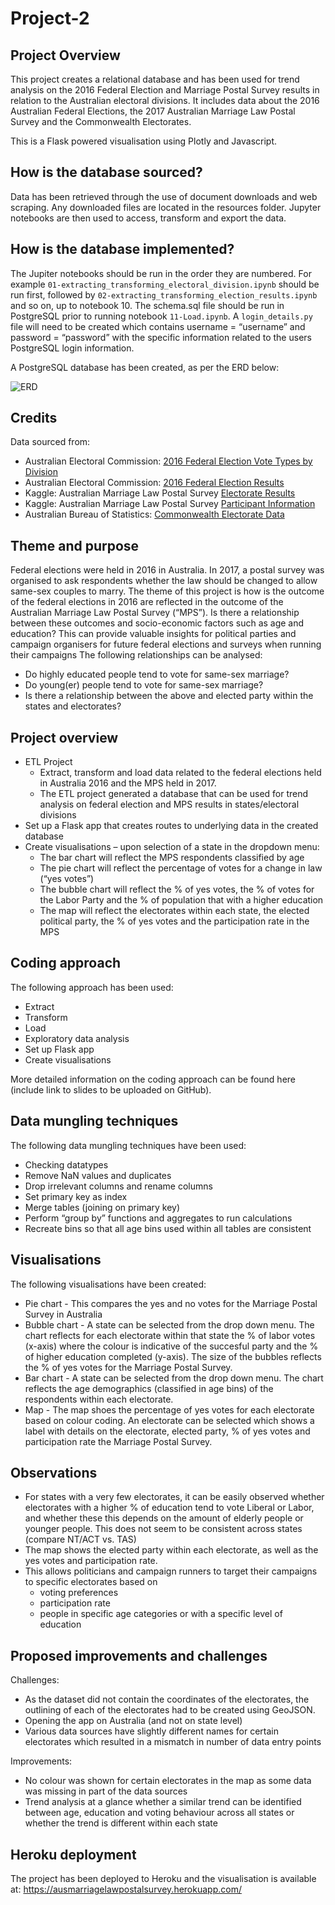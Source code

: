 # Project-2

## Project Overview

This project creates a relational database and has been used for trend analysis on the 2016 Federal Election and Marriage Postal Survey results in relation to the Australian electoral divisions. It includes data about the 2016 Australian Federal Elections, the 2017 Australian Marriage Law Postal Survey and the Commonwealth Electorates.

This is a Flask powered visualisation using Plotly and Javascript.


## How is the database sourced?

Data has been retrieved through the use of document downloads and web scraping. Any downloaded files are located in the resources folder. Jupyter notebooks are then used to access, transform and export the data.


## How is the database implemented?

The Jupiter notebooks should be run in the order they are numbered. For example  `01-extracting_transforming_electoral_division.ipynb` should be run first, followed by `02-extracting_transforming_election_results.ipynb` and so on, up to notebook 10.
The schema.sql file should be run in PostgreSQL prior to running notebook `11-Load.ipynb`. 
A `login_details.py` file will need to be created which contains username = “username” and password = “password” with the specific information related to the users PostgreSQL login information.

A PostgreSQL database has been created, as per the ERD below:

![ERD](data/entity_relationship_diagram.png)


## Credits

Data sourced from:

- Australian Electoral Commission: [2016 Federal Election Vote Types by Division](https://results.aec.gov.au/20499/Website/HouseDownloadsMenu-20499-Csv.htm)
- Australian Electoral Commission: [2016 Federal Election Results](https://results.aec.gov.au/20499/Website/HouseDivisionClassifications-20499-NAT.htm)
- Kaggle: Australian Marriage Law Postal Survey [Electorate Results](https://www.kaggle.com/mylesoneill/australian-marriage-law-postal-survey?select=electorate-results.csv)
- Kaggle: Australian Marriage Law Postal Survey [Participant Information](https://www.kaggle.com/mylesoneill/australian-marriage-law-postal-survey?select=participant-information.csv)
- Australian Bureau of Statistics: [Commonwealth Electorate Data](https://www.abs.gov.au/AUSSTATS/abs@.nsf/DetailsPage/2082.02019?OpenDocument)


## Theme and purpose

Federal elections were held in 2016 in Australia. In 2017, a postal survey was organised to ask respondents whether the law should be changed to allow same-sex couples to marry.
The theme of this project is how is the outcome of the federal elections in 2016 are reflected in the outcome of the Australian Marriage Law Postal Survey (“MPS”). Is there a relationship between these outcomes and socio-economic factors such as age and education?
This can provide valuable insights for political parties and campaign organisers for future federal elections and surveys when running their campaigns
The following relationships can be analysed:
- Do highly educated people tend to vote for same-sex marriage?
- Do young(er) people tend to vote for same-sex marriage?
- Is there a relationship between the above and elected party within the states and electorates? 


## Project overview
- ETL Project
	- Extract, transform and load data related to the federal elections held in Australia 2016 and the MPS held in 2017. 
	- The ETL project generated a database that can be used for trend analysis on federal election and MPS results in states/electoral divisions
- Set up a Flask app that creates routes to underlying data in the created database 
- Create visualisations – upon selection of a state in the dropdown menu:
	- The  bar chart will reflect the MPS respondents classified by age
	- The pie chart will reflect the percentage of votes for a change in law (“yes votes”)
	- The bubble chart will reflect the % of yes votes, the % of votes for the Labor Party and the % of population that with a higher education
	- The map will reflect the electorates within each state, the elected political party, the % of yes votes and the participation rate in the MPS


## Coding approach
The following approach has been used:
- Extract
- Transform
- Load
- Exploratory data analysis
- Set up Flask app
- Create visualisations

More detailed information on the coding approach can be found here (include link to slides to be uploaded on GitHub).


## Data mungling techniques

The following data mungling techniques have been used:
- Checking datatypes
- Remove NaN values and duplicates
- Drop irrelevant columns and rename columns
- Set primary key as index
- Merge tables (joining on primary key)
- Perform “group by” functions and aggregates to run calculations 
- Recreate bins so that all age bins used within all tables are consistent 


## Visualisations

The following visualisations have been created:
- Pie chart -  This compares the yes and no votes for the Marriage Postal Survey in Australia
- Bubble chart - A state can be selected from the drop down menu. The chart reflects for each electorate within that state the % of labor votes (x-axis) where the colour is indicative of the succesful party and the % of higher education completed (y-axis). The size of the bubbles reflects the % of yes votes for the Marriage Postal Survey.
- Bar chart - A state can be selected from the drop down menu. The chart reflects the age demographics (classified in age bins) of the respondents within each electorate.
- Map - The map shoes the percentage of yes votes for each electorate based on colour coding. An electorate can be selected which shows a label with details on the electorate, elected party, % of yes votes and participation rate the Marriage Postal Survey.


## Observations

- For states with a very few electorates, it can be easily observed whether electorates with a higher % of education tend to vote Liberal or Labor, and whether these this depends on the amount of elderly people or younger people. This does not seem to be consistent across states (compare NT/ACT vs. TAS)
- The map shows the elected party within each electorate, as well as the yes votes and participation rate. 
- This allows politicians and campaign runners to target their campaigns to specific electorates based on 
	- voting preferences 
	- participation rate
	- people in specific age categories or with a specific level of education


## Proposed improvements and challenges

Challenges:
- As the dataset did not contain the coordinates of the electorates, the outlining of each of the electorates had to be created using GeoJSON. 
- Opening the app on Australia (and not on state level)
- Various data sources have slightly different names for certain electorates which resulted in a mismatch in number of data entry points

Improvements:
- No colour was shown for certain electorates in the map as some data was missing in part of the data sources
- Trend analysis at a glance whether a similar trend can be identified between age, education and voting behaviour across all states or whether the trend is different within each state


## Heroku deployment

The project has been deployed to Heroku and the visualisation is available at: https://ausmarriagelawpostalsurvey.herokuapp.com/















